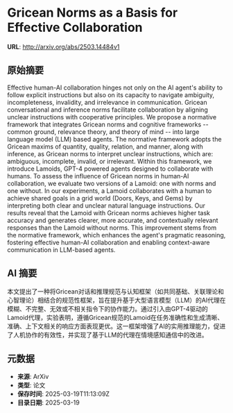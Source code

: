 # Gricean Norms as a Basis for Effective Collaboration

**URL**: http://arxiv.org/abs/2503.14484v1

## 原始摘要

Effective human-AI collaboration hinges not only on the AI agent's ability to
follow explicit instructions but also on its capacity to navigate ambiguity,
incompleteness, invalidity, and irrelevance in communication. Gricean
conversational and inference norms facilitate collaboration by aligning unclear
instructions with cooperative principles. We propose a normative framework that
integrates Gricean norms and cognitive frameworks -- common ground, relevance
theory, and theory of mind -- into large language model (LLM) based agents. The
normative framework adopts the Gricean maxims of quantity, quality, relation,
and manner, along with inference, as Gricean norms to interpret unclear
instructions, which are: ambiguous, incomplete, invalid, or irrelevant. Within
this framework, we introduce Lamoids, GPT-4 powered agents designed to
collaborate with humans. To assess the influence of Gricean norms in human-AI
collaboration, we evaluate two versions of a Lamoid: one with norms and one
without. In our experiments, a Lamoid collaborates with a human to achieve
shared goals in a grid world (Doors, Keys, and Gems) by interpreting both clear
and unclear natural language instructions. Our results reveal that the Lamoid
with Gricean norms achieves higher task accuracy and generates clearer, more
accurate, and contextually relevant responses than the Lamoid without norms.
This improvement stems from the normative framework, which enhances the agent's
pragmatic reasoning, fostering effective human-AI collaboration and enabling
context-aware communication in LLM-based agents.


## AI 摘要

本文提出了一种将Gricean对话和推理规范与认知框架（如共同基础、关联理论和心智理论）相结合的规范性框架，旨在提升基于大型语言模型（LLM）的AI代理在模糊、不完整、无效或不相关指令下的协作能力。通过引入由GPT-4驱动的Lamoid代理，实验表明，遵循Gricean规范的Lamoid在任务准确性和生成清晰、准确、上下文相关的响应方面表现更优。这一框架增强了AI的实用推理能力，促进了人机协作的有效性，并实现了基于LLM的代理在情境感知通信中的改进。

## 元数据

- **来源**: ArXiv
- **类型**: 论文
- **保存时间**: 2025-03-19T11:13:09Z
- **目录日期**: 2025-03-19
